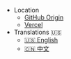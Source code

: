 - Location
  - [GitHub Origin](https://ohmysh.github.io/docs-v2)
  - [Vercel](https://docs-v2-liard.vercel.app/docs-v2)
- Translations :us:
  - [:us: English](/)
  - [:cn: 中文](/zh_cn/)
